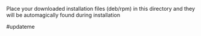 

Place your downloaded installation files (deb/rpm) in this directory and they will be automagically found during installation

#updateme
